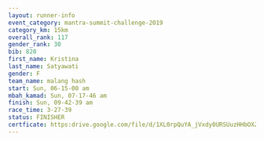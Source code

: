 ```yaml
---
layout: runner-info 
event_category: mantra-summit-challenge-2019 
category_km: 15km 
overall_rank: 117
gender_rank: 30
bib: 820
first_name: Kristina
last_name: Satyawati
gender: F
team_name: malang hash
start: Sun, 06-15-00 am
mbah_kamad: Sun, 07-17-46 am
finish: Sun, 09-42-39 am
race_time: 3-27-39
status: FINISHER
certficate: https:drive.google.com/file/d/1XL0rpQuYA_jVxdy0URSUuzHHbOXZ3-Ap/view?usp=sharing
---
```

